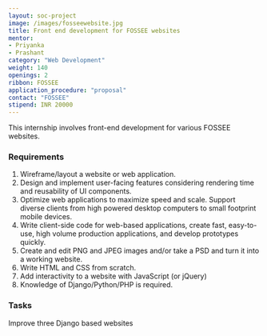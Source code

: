 ```yaml
---
layout: soc-project
image: /images/fosseewebsite.jpg
title: Front end development for FOSSEE websites
mentor:
- Priyanka
- Prashant
category: "Web Development"
weight: 140
openings: 2
ribbon: FOSSEE
application_procedure: "proposal"
contact: "FOSSEE"
stipend: INR 20000
---
```


This internship involves front-end development for various FOSSEE websites.

<!--break-->

### Requirements
1. Wireframe/layout a website or web application.
2. Design and implement user-facing features considering rendering time and reusability of UI components.
3. Optimize web applications to maximize speed and scale. Support diverse clients from high powered desktop computers to small footprint mobile devices.
4. Write client-side code for web-based applications, create fast, easy-to- use, high volume production applications, and develop prototypes quickly.
5. Create and edit PNG and JPEG images and/or take a PSD and turn it into a working website.
6. Write HTML and CSS from scratch.
7. Add interactivity to a website with JavaScript (or jQuery)
8. Knowledge of Django/Python/PHP is required.

### Tasks
Improve three Django based websites
